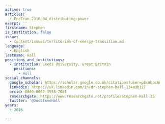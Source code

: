 ```yaml
---
active: true
articles:
  - EneTran_2016_04_distributing-power
exerpt: ''
firstname: Stephen
is_institution: false
issue:
  - content/issues/territories-of-energy-transition.md
language:
  - English
lastname: Hall
positions_and_institutions:
  - institution: Leeds University, Great Britain
    positions:
      - null
social_channels:
  google_scholar: https://scholar.google.co.uk/citations?user=pBxAbocAAAAJ&hl=en
  linkedin: https://uk.linkedin.com/in/dr-stephen-hall-134a3b117
  orcid: 0000-0002-1558-7081
  researchgate: https://www.researchgate.net/profile/Stephen-Hall-35
  twitter: '@DocSteveHall'
years:
  - 2016

---
```

